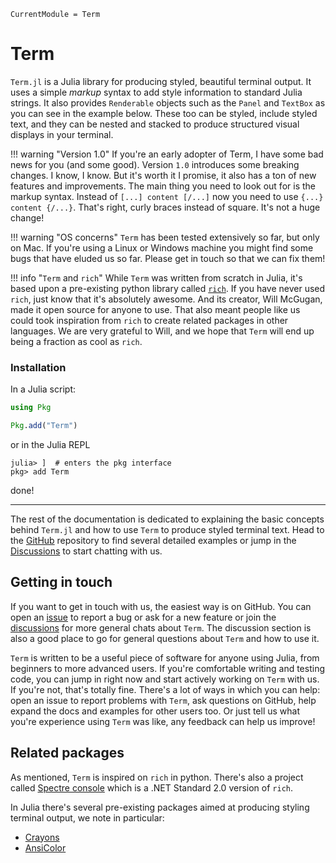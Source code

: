 ```@meta
CurrentModule = Term
```
# Term

`Term.jl` is a Julia library for producing styled, beautiful terminal output. 
It uses a simple *markup* syntax to add style information to standard Julia strings.
It also provides `Renderable` objects such as the `Panel` and `TextBox` as you can see in the example below.
These too can be styled, include styled text, and they can be nested and stacked to produce
structured visual displays in your terminal. 


!!! warning "Version 1.0"
    If you're an early adopter of Term, I have some bad news for you (and some good). Version `1.0` introduces some breaking changes. I know, I know. But it's worth it I promise, it also has a ton of new features and improvements. The main thing you need to look out for is the markup syntax. Instead of `[...] content [/...]` now you need to use `{...} content {/...}`. That's right, curly braces instead of square. It's not a huge change!

!!! warning "OS concerns"
    `Term` has been tested extensively so far, but only on Mac. If you're using a Linux or Windows machine you might find some bugs that have eluded us so far. Please get in touch so that we can fix them!

!!! info "`Term` and `rich`"
    While `Term` was written from scratch in Julia, it's based upon a pre-existing python library called [`rich`](https://github.com/Textualize/rich). If you have never used `rich`, just know that it's absolutely awesome. And its creator, Will McGugan, made it open source for anyone to use. That also meant people like us could took inspiration from `rich` to create related packages in other languages. We are very grateful to Will, and we hope that `Term` will end up being a fraction as cool as `rich`.

### Installation
In a Julia script:
```Julia
using Pkg

Pkg.add("Term")
```

or in the Julia REPL
```
julia> ]  # enters the pkg interface
pkg> add Term
```

done!


----

The rest of the documentation is dedicated to explaining the basic concepts behind `Term.jl` and how to use `Term` to produce styled terminal text. 
Head to the [GitHub](https://github.com/FedeClaudi/Term.jl) repository to find several detailed examples or jump in the [Discussions](https://github.com/FedeClaudi/Term.jl/discussions) to start chatting with us. 



## Getting in touch
If you want to get in touch with us, the easiest way is on GitHub. You can open an [issue](https://github.com/FedeClaudi/Term.jl/issues) to report a bug or ask for a new feature or join the [discussions](https://github.com/FedeClaudi/Term.jl/discussions) for more general chats about `Term`. The discussion section is also a good place to go for general questions about `Term` and how to use it. 

`Term` is written to be a useful piece of software for anyone using Julia, from beginners to more advanced users. If you're comfortable writing and testing code, you can jump in right now and start actively working on `Term` with us. If you're not, that's totally fine. There's a lot of ways in which you can help: open an issue to report problems with `Term`, ask questions on GitHub, help expand the docs and examples for other users too. Or just tell us what you're experience using `Term` was like, any feedback can help us improve!

## Related packages
As mentioned, `Term` is inspired on `rich` in python. There's also a project called [Spectre console](https://spectreconsole.net/) which is a .NET Standard 2.0 version of `rich`.

In Julia there's several pre-existing packages aimed at producing styling terminal output, we note in particular:
- [Crayons](https://github.com/KristofferC/Crayons.jl)
- [AnsiColor](https://github.com/Aerlinger/AnsiColor.jl)
